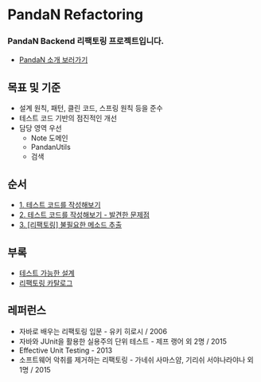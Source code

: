 # PandaN Refactoring
### PandaN Backend 리팩토링 프로젝트입니다.
- [PandaN 소개 보러가기](https://github.com/tmddusgood/Refactoring/tree/develop/doc/PandaN_Original)

## 목표 및 기준
* 설계 원칙, 패턴, 클린 코드, 스프링 원칙 등을 준수
* 테스트 코드 기반의 점진적인 개선
* 담당 영역 우선
    * Note 도메인
    * PandanUtils
    * 검색

## 순서
* [1. 테스트 코드를 작성해보기](https://github.com/tmddusgood/Refactoring/tree/develop/doc/%EC%88%9C%EC%84%9C/1.%20%ED%85%8C%EC%8A%A4%ED%8A%B8%20%EC%BD%94%EB%93%9C%EB%A5%BC%20%EC%9E%91%EC%84%B1%ED%95%B4%EB%B3%B4%EA%B8%B0)
* [2. 테스트 코드를 작성해보기 - 발견한 문제점](https://github.com/tmddusgood/Refactoring/tree/develop/doc/%EC%88%9C%EC%84%9C/2.%20%ED%85%8C%EC%8A%A4%ED%8A%B8%20%EC%BD%94%EB%93%9C%EB%A5%BC%20%EC%9E%91%EC%84%B1%ED%95%B4%EB%B3%B4%EA%B8%B0%20-%20%EB%B0%9C%EA%B2%AC%ED%95%9C%20%EB%AC%B8%EC%A0%9C%EC%A0%90)
* [3. [리팩토링] 불필요한 메소드 추출](https://github.com/tmddusgood/Refactoring/tree/develop/doc/%EC%88%9C%EC%84%9C/3.%20%5B%EB%A6%AC%ED%8C%A9%ED%86%A0%EB%A7%81%5D%20%EB%B6%88%ED%95%84%EC%9A%94%ED%95%9C%20%EB%A9%94%EC%86%8C%EB%93%9C%20%EC%B6%94%EC%B6%9C) 
## 부록
* [테스트 가능한 설계]()
* [리팩토링 카탈로그]()

## 레퍼런스
* 자바로 배우는 리팩토링 입문 - 유키 히로시 / 2006
* 자바와 JUnit을 활용한 실용주의 단위 테스트 - 제프 랭어 외 2명 / 2015
* Effective Unit Testing - 2013
* 소프트웨어 악취를 제거하는 리팩토링 - 가네쉬 사마스얌, 기리쉬 서야나라야나 외 1명 / 2015